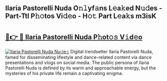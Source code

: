 ## Ilaria Pastorelli Nuda O𝚗𝚕yf𝚊ns L𝚎a𝚔ed N𝚞𝚍es - Part-Ttl P𝚑𝚘tos Vi𝚍𝚎o - H𝚘𝚝 Part L𝚎a𝚔s m3isK

# <h2><a href="http://kf7d5g.oniu.top/?m=Ilaria+Pastorelli+Nuda">🔗👉 🔴 Ilaria Pastorelli Nuda P𝚑ot𝚘𝚜 V𝚒d𝚎o</a></h2>

[![Ilaria Pastorelli Nuda Nu𝚍e𝚜](https://i.imgur.com/0qMVB7G.gif)](http://kf7d5g.oniu.top/?m=Ilaria+Pastorelli+Nuda)
Digital trendsetter Ilaria Pastorelli Nuda, famed for disseminating lifestyle and dance-related content via dance presentations and vlogs on social media. The public persona of Ilaria Pastorelli Nuda is defined by its warm and approachable energy, but the mysteries of his private life remain a captivating enigma.  
